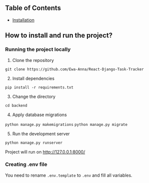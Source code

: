 ## Table of Contents
- [Installation](#how-to-install-and-run-the-project)

## How to install and run the project?
### Running the project locally
1. Clone the repository

` git clone https://github.com/Ewa-Anna/React-Django-Task-Tracker `

2. Install dependencies

` pip install -r requirements.txt `

3. Change the directory

` cd backend `

4. Apply database migrations

` python manage.py makemigrations `
` python manage.py migrate `

5. Run the development server

` python manage.py runserver `

Project will run on http://127.0.0.1:8000/

### Creating .env file
You need to rename ` .env.template ` to ` .env ` and fill all variables.